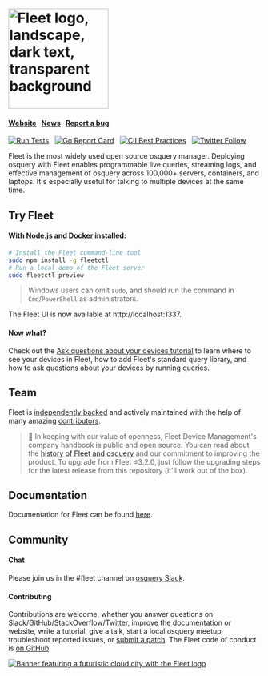 <h1><img width="200" alt="Fleet logo, landscape, dark text, transparent background" src="https://user-images.githubusercontent.com/618009/103300491-9197e280-49c4-11eb-8677-6b41027be800.png"></h1>

#### [Website](https://fleetdm.com/)  &nbsp;  [News](http://twitter.com/fleetctl) &nbsp; [Report a bug](https://github.com/fleetdm/fleet/issues/new)

[![Run Tests](https://github.com/fleetdm/fleet/actions/workflows/test.yml/badge.svg)](https://github.com/fleetdm/fleet/actions/workflows/test.yml) &nbsp; [![Go Report Card](https://goreportcard.com/badge/github.com/fleetdm/fleet)](https://goreportcard.com/report/github.com/fleetdm/fleet) &nbsp; [![CII Best Practices](https://bestpractices.coreinfrastructure.org/projects/5537/badge)](https://bestpractices.coreinfrastructure.org/projects/5537) &nbsp; [![Twitter Follow](https://img.shields.io/twitter/follow/fleetctl.svg?style=social&maxAge=3600)](https://twitter.com/fleetctl) &nbsp; 

Fleet is the most widely used open source osquery manager.  Deploying osquery with Fleet enables programmable live queries, streaming logs, and effective management of osquery across 100,000+ servers, containers, and laptops.  It's especially useful for talking to multiple devices at the same time.


## Try Fleet

#### With [Node.js](https://nodejs.org/en/download/) and [Docker](https://docs.docker.com/get-docker/) installed:

```bash
# Install the Fleet command-line tool
sudo npm install -g fleetctl
# Run a local demo of the Fleet server
sudo fleetctl preview
```

> Windows users can omit `sudo`, and should run the command in `Cmd`/`PowerShell` as administrators.

The Fleet UI is now available at http://localhost:1337.

#### Now what?

Check out the [Ask questions about your devices tutorial](./docs/Using-Fleet/Learn-how-to-use-Fleet.md#how-to-ask-questions-about-your-devices) to learn where to see your devices in Fleet, how to add Fleet's standard query library, and how to ask questions about your devices by running queries.

## Team
Fleet is [independently backed](https://linkedin.com/company/fleetdm) and actively maintained with the help of many amazing [contributors](https://github.com/fleetdm/fleet/graphs/contributors).

> 📖 In keeping with our value of openness, Fleet Device Management's company handbook is public and open source.  You can read about the [history of Fleet and osquery](https://fleetdm.com/handbook/company#history) and our commitment to improving the product.
> To upgrade from Fleet ≤3.2.0, just follow the upgrading steps for the latest release from this repository (it'll work out of the box).

## Documentation

Documentation for Fleet can be found [here](https://fleetdm.com/docs).

<!-- TODO: "#### Contributing" as one-liner with link to best jumping off point in docs -->
<!-- TODO: "#### Production deployment" as one-liner with link to best jumping off point in docs -->

## Community

#### Chat

Please join us in the #fleet channel on [osquery Slack](https://fleetdm.com/slack).

#### Contributing

Contributions are welcome, whether you answer questions on Slack/GitHub/StackOverflow/Twitter, improve the documentation or website, write a tutorial, give a talk, start a local osquery meetup, troubleshoot reported issues, or [submit a patch](https://github.com/fleetdm/fleet/blob/main/CONTRIBUTING.md).  The Fleet code of conduct is [on GitHub](https://github.com/fleetdm/fleet/blob/main/CODE_OF_CONDUCT.md).

<a href="https://fleetdm.com"><img alt="Banner featuring a futuristic cloud city with the Fleet logo" src="https://user-images.githubusercontent.com/618009/98254443-eaf21100-1f41-11eb-9e2c-63a0545601f3.jpg"/></a>
